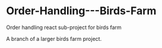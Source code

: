 # Order-Handling---Birds-Farm

Order handling react sub-project for birds farm

A branch of a larger birds farm project.
